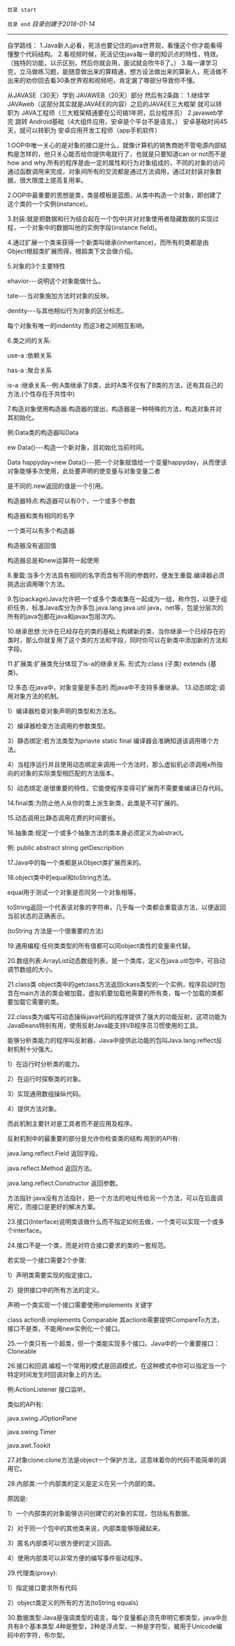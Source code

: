 `目录 start`
 

`目录 end` *目录创建于2018-01-14*
****************************************
自学路线：
1.Java新人必看，死活也要记住的java世界观，看懂这个你才能看得懂整个代码结构。
2.看视频时候，死活记住java每一章的知识点的特性，特效。（独特的功能，以示区别，然后你就会用，面试就会吹牛B了。）
3.每一课学习完，立马做练习题，能随意做出来的算精通，想方设法做出来的算新人，死活做不出来的劝你回去看30条世界观和视频吧，肯定漏了哪部分导致你不懂。


从JAVASE（30天）学到  JAVAWEB（20天）部分  然后有2条路：
1.继续学JAVAweb（这部分其实就是JAVAEE的内容）之后的JAVAEE三大框架   就可以转职为 JAVA工程师（三大框架精通要在公司搞1年把，后台程序员）
2.javaweb学完 跳转  Android基础（4大组件应用，安卓是个平台不是语言。） 安卓基础时间45天，就可以转职为  安卓应用开发工程师（app手机软件）




1.OOP中唯一关心的是对象的接口是什么，就像计算机的销售商她不管电源内部结构是怎样的，他只关心能否给你提供电就行了，也就是只要知道can or not而不是how and why.所有的程序是由一定的属性和行为对象组成的，不同的对象的访问通过函数调用来完成，对象间所有的交流都是通过方法调用，通过对封装对象数据，很大限度上提高复用率。

2.OOP中最重要的思想是类，类是模板是蓝图，从类中构造一个对象，即创建了这个类的一个实例(instance)。

3.封装:就是把数据和行为结合起在一个包中)并对对象使用者隐藏数据的实现过程，一个对象中的数据叫他的实例字段(instance field)。

4.通过扩展一个类来获得一个新类叫继承(inheritance)，而所有的类都是由Object根超类扩展而得，根超类下文会做介绍。

5.对象的3个主要特性

ehavior---说明这个对象能做什么。

tate---当对象施加方法时对象的反映。

dentity---与其他相似行为对象的区分标志。

每个对象有唯一的indentity 而这3者之间相互影响。

6.类之间的关系:

use-a :依赖关系

has-a :聚合关系

is-a :继承关系--例:A类继承了B类，此时A类不仅有了B类的方法，还有其自己的方法.(个性存在于共性中)

7.构造对象使用构造器:构造器的提出，构造器是一种特殊的方法，构造对象并对其初始化。

例:Data类的构造器叫Data

ew Data()---构造一个新对象，且初始化当前时间。

Data happyday=new Data()---把一个对象赋值给一个变量happyday，从而使该对象能够多次使用，此处要声明的使变量与对象变量二者

是不同的.new返回的值是一个引用。

构造器特点:构造器可以有0个，一个或多个参数

构造器和类有相同的名字

一个类可以有多个构造器

构造器没有返回值

构造器总是和new运算符一起使用

8.重载:当多个方法具有相同的名字而含有不同的参数时，便发生重载.编译器必须挑选出调用哪个方法。

9.包(package)Java允许把一个或多个类收集在一起成为一组，称作包，以便于组织任务，标准Java库分为许多包.java.lang java.util java，net等，包是分层次的所有的java包都在java和javax包层次内。

10.继承思想:允许在已经存在的类的基础上构建新的类，当你继承一个已经存在的类时，那么你就复用了这个类的方法和字段，同时你可以在新类中添加新的方法和字段。

11.扩展类:扩展类充分体现了is-a的继承关系. 形式为:class (子类) extends (基类)。

12.多态:在java中，对象变量是多态的.而java中不支持多重继承。 13.动态绑定:调用对象方法的机制。

1）编译器检查对象声明的类型和方法名。

2）编译器检查方法调用的参数类型。

3）静态绑定:若方法类型为priavte static final 编译器会准确知道该调用哪个方法。

4）当程序运行并且使用动态绑定来调用一个方法时，那么虚拟机必须调用x所指向的对象的实际类型相匹配的方法版本。

5）动态绑定:是很重要的特性，它能使程序变得可扩展而不需要重编译已存代码。

14.final类:为防止他人从你的类上派生新类，此类是不可扩展的。

15.动态调用比静态调用花费的时间要长。

16.抽象类:规定一个或多个抽象方法的类本身必须定义为abstract。

例: public abstract string getDescripition

17.Java中的每一个类都是从Object类扩展而来的。

18.object类中的equal和toString方法。

equal用于测试一个对象是否同另一个对象相等。

toString返回一个代表该对象的字符串，几乎每一个类都会重载该方法，以便返回当前状态的正确表示。

(toString 方法是一个很重要的方法)

19.通用编程:任何类类型的所有值都可以同object类性的变量来代替。

20.数组列表:ArrayList动态数组列表，是一个类库，定义在java.uitl包中，可自动调节数组的大小。

21.class类 object类中的getclass方法返回ckass类型的一个实例，程序启动时包含在main方法的类会被加载，虚拟机要加载他需要的所有类，每一个加载的类都要加载它需要的类。

22.class类为编写可动态操纵java代码的程序提供了强大的功能反射，这项功能为JavaBeans特别有用，使用反射Java能支持VB程序员习惯使用的工具。

能够分析类能力的程序叫反射器，Java中提供此功能的包叫Java.lang.reflect反射机制十分强大。

1）在运行时分析类的能力。

2）在运行时探察类的对象。

3）实现通用数组操纵代码。

4）提供方法对象。

而此机制主要针对是工具者而不是应用及程序。

反射机制中的最重要的部分是允许你检查类的结构.用到的API有:

java.lang.reflect.Field 返回字段。

java.reflect.Method 返回方法。

java.lang.reflect.Constructor 返回参数。

方法指针:java没有方法指针，把一个方法的地址传给另一个方法，可以在后面调用它，而接口是更好的解决方案。

23.接口(Interface)说明类该做什么而不指定如何去做，一个类可以实现一个或多个interface。

24.接口不是一个类，而是对符合接口要求的类的一套规范。

若实现一个接口需要2个步骤:

1）声明类需要实现的指定接口。

2）提供接口中的所有方法的定义。

声明一个类实现一个接口需要使用implements 关键字

class actionB implements Comparable 其actionb需要提供CompareTo方法，接口不是类，不能用new实例化一个接口。

25.一个类只有一个超类，但一个类能实现多个接口。Java中的一个重要接口：Cloneable

26.接口和回调.编程一个常用的模式是回调模式，在这种模式中你可以指定当一个特定时间发生时回调对象上的方法。

例:ActionListener 接口监听。

类似的API有:

java.swing.JOptionPane

java.swing.Timer

java.awt.Tookit

27.对象clone:clone方法是object一个保护方法，这意味着你的代码不能简单的调用它。

28.内部类:一个内部类的定义是定义在另一个内部的类。

原因是:

1）一个内部类的对象能够访问创建它的对象的实现，包括私有数据。

2）对于同一个包中的其他类来说，内部类能够隐藏起来。

3）匿名内部类可以很方便的定义回调。

4）使用内部类可以非常方便的编写事件驱动程序。

29.代理类(proxy):

1）指定接口要求所有代码

2）object类定义的所有的方法(toString equals)

30.数据类型:Java是强调类型的语言，每个变量都必须先申明它都类型，java中总共有8个基本类型.4种是整型，2种是浮点型，一种是字符型，被用于Unicode编码中的字符，布尔型。
